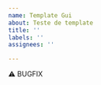 ```yaml
---
name: Template Gui
about: Teste de template
title: ''
labels: ''
assignees: ''

---
```


:warning: BUGFIX

